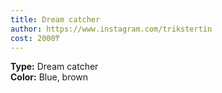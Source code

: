 ```yaml
---
title: Dream catcher
author: https://www.instagram.com/trikstertin
cost: 2000₸
---
```

**Type:** Dream catcher  
**Color:** Blue, brown  